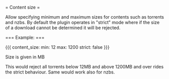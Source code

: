 = Content size =

Allow specifying minimum and maximum sizes for contents such as torrents and nzbs. By default the plugin operates in "strict" mode where if the size of a download cannot be determined it will be rejected.

=== Example: ===

{{{
content_size:
  min: 12
  max: 1200
  strict: false
}}}

Size is given in MB

This would reject all torrents below 12MB and above 1200MB and over rides the strict behaviour. Same would work also for nzbs.
